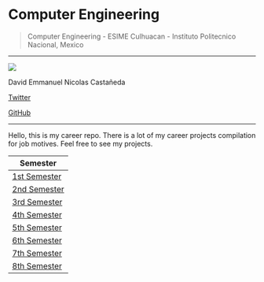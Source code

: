 # Computer Engineering

> Computer Engineering - ESIME Culhuacan - Instituto Politecnico Nacional, Mexico

---
![](https://scontent.fmex22-1.fna.fbcdn.net/v/t39.30808-6/350003043_2357384814433236_468080125098614834_n.jpg?_nc_cat=104&ccb=1-7&_nc_sid=0debeb&_nc_eui2=AeH6MNVjt-GIr-JO9kCayHptsnMfxzWL6lCycx_HNYvqUM821I__xo0UlxkMzeTYqbgicHBO_0iTZStZsz8RPX_e&_nc_ohc=KHCX81bi3EkAX-zumYL&_nc_ht=scontent.fmex22-1.fna&oh=00_AfA6El9wMdGqQXlQi6n-PKL3KuW5-WQ-Gr9ozVokZh88DA&oe=648AE168)

David Emmanuel Nicolas Castañeda

[Twitter](https://www.twitter.com/davidenicolasc)

[GitHub](https://www.github.com/DavidENicolasC)

---

Hello, this is my career repo. There is a lot of my career projects compilation for job motives. Feel free to see my projects.

| Semester |
| -------- |
| [1st Semester](1.%20First%20Semester/) |
| [2nd Semester](2.%20Second%20Semester/) |
| [3rd Semester](3.%20Third%20Semester/) |
| [4th Semester](4.%20Fourth%20Semester/) |
| [5th Semester](5.%20Fifth%20Semester/) |
| [6th Semester](6.%20Sixth%20Semester/) |
| [7th Semester](7.%20Seventh%20Semester/) |
| [8th Semester](8.%20Eigth%20Semester/) |
